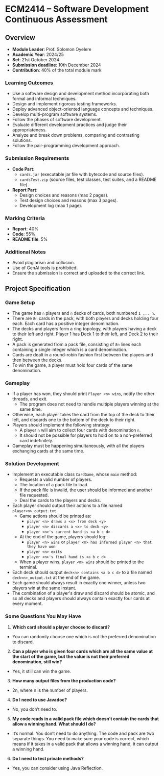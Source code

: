 # ECM2414 – Software Development Continuous Assessment

## Overview
- **Module Leader**: Prof. Solomon Oyelere
- **Academic Year**: 2024/25
- **Set**: 21st October 2024
- **Submission deadline**: 10th December 2024
- **Contribution**: 40% of the total module mark

### Learning Outcomes
- Use a software design and development method incorporating both formal and informal techniques.
- Design and implement rigorous testing frameworks.
- Deploy advanced object-oriented language concepts and techniques.
- Develop multi-program software systems.
- Follow the phases of software development.
- Evaluate different development practices and judge their appropriateness.
- Analyze and break down problems, comparing and contrasting solutions.
- Follow the pair-programming development approach.

### Submission Requirements
- **Code Part**:
    - `cards.jar` (executable jar file with bytecode and source files).
    - `cardsTest.zip` (source files, test classes, test suites, and a README file).
- **Report Part**:
    - Design choices and reasons (max 2 pages).
    - Test design choices and reasons (max 3 pages).
    - Development log (max 1 page).

### Marking Criteria
- **Report**: 40%
- **Code**: 55%
- **README file**: 5%

### Additional Notes
- Avoid plagiarism and collusion.
- Use of GenAI tools is prohibited.
- Ensure the submission is correct and uploaded to the correct link.

## Project Specification

### Game Setup
- The game has `n` players and `n` decks of cards, both numbered `1 ... n`.
- There are `8n` cards in the pack, with both players and decks holding four each. Each card has a positive integer denomination.
- The decks and players form a ring topology, with players having a deck to their left and right. Player 1 has
  Deck 1 to their left, and Deck 2 to their right.
- A pack is generated from a pack file, consisting of `8n` lines each containing a single integer which is a card denomination.
- Cards are dealt in a round-robin fashion first between the players and then between the decks.
- To win the game, a player must hold four cards of the same denomination.

### Gameplay

- If a player has won, they should print `Player <n> wins`, notify the other threads, and exit.
  - The program does not need to handle multiple players winning at the same time.
- Otherwise, each player takes the card from the top of the deck to their left, and discards one to the bottom of the deck to their right.
- Players should implement the following strategy:
  - A player `n` will aim to collect four cards with denomination `n`.
  - It should not be possible for players to hold on to a non-preferred card indefinitely.
- Gameplay must be happening simultaneously, with all the players exchanging cards at the same time.

### Solution Development

- Implement an executable class `CardGame`, whose `main` method:
  - Requests a valid number of players.
  - The location of a pack file to load.
  - If the pack file is invalid, the user should be informed and another file requested.
  - Deal the cards to the players and decks.
- Each player should output their actions to a file named `player<n>_output.txt`.
  - Game actions should be printed as:
    - `player <n> draws a <x> from deck <y>`
    - `player <n> discards a <x> to deck <y>`
    - `player <n>'s current hand is <a b c d>`
  - At the end of the game, players should log:
    - `player <n> wins` or `player <m> has informed player <n> that they have won`
    - `player <n> exits`
    - `player <n>'s final hand is <a b c d>`
  - When a player wins, `player <m> wins` should be printed to the terminal.
- Each deck should output `deck<n> contains <a b c d>` to a file named `deck<n>_output.txt` at the end of the game.
- Each game should always result in exactly one winner, unless two players win at the same instant.
- The combination of a player's draw and discard should be atomic, and so all decks and players should always contain exactly four cards at every moment.

### Some Questions You May Have

1. **Which card should a player choose to discard?**
  - You can randomly choose one which is not the preferred denomination to discard.
2. **Can a player who is given four cards which are all the same value at the start of the game, but the value is not their preferred denomination, still win?**
  - Yes, it still can win the game.
3. **How many output files from the production code?**
  - 2n, where n is the number of players.
4. **Do I need to use Javadoc?**
  - No, you don’t need to.
5. **My code reads in a valid pack file which doesn’t contain the cards that allow a winning hand. What should I do?**
  - It’s normal. You don’t need to do anything. The code and pack are two separate things. You need to make sure your code is correct, which means if it takes in a valid pack that allows a winning hand, it can output a winning hand.
6. **Do I need to test private methods?**
  - Yes, you can consider using Java Reflection.
